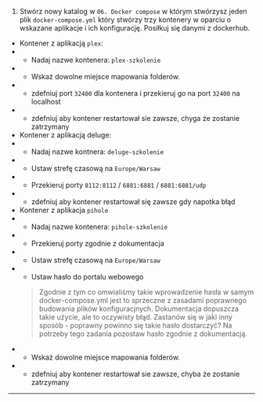 1. Stwórz nowy katalog w `06. Docker compose` w którym stwórzysz jeden plik `docker-compose.yml` który stwórzy trzy kontenery w oparciu o wskazane aplikacje i ich konfigurację. Posiłkuj się danymi z dockerhub. 

- Kontener z aplikacją `plex`:
- -  Nadaj nazwe kontenera: `plex-szkolenie`
- -  Wskaż dowolne miejsce mapowania folderów.
- - zdefniuj port `32400` dla kontenera i przekieruj go na port `32400` na localhost
- - zdefniuj aby kontener restartował sie zawsze, chyga że zostanie zatrzymany
- Kontener z aplikacją deluge:
- - Nadaj nazwe kontnera: `deluge-szkolenie`
- - Ustaw strefę czasową na `Europe/Warsaw`
- - Przekieruj porty `8112:8112` / `6881:6881` / `6881:6881/udp`
- - zdefniuj aby kontener restartował się zawsze gdy napotka błąd
- Kontener z aplikacja `pihole`
- - Nadaj nazwe kontenera: `pihole-szkolenie`
- - Przekieruj porty zgodnie z dokumentacja
- - Ustaw strefę czasową na `Europe/Warsaw`
- - Ustaw hasło do portalu webowego
  > Zgodnie z tym co omwialiśmy takie wprowadzenie hasła w samym docker-compose.yml jest to sprzeczne z zasadami poprawnego budowania plików konfiguracjnych. Dokumentacja dopuszcza takie użycie, ale to oczywisty błąd. Zastanów się w jaki inny sposób - poprawny powinno się takie hasło dostarczyć? Na potrzeby tego zadania pozostaw hasło zgodnie z dokumentacją. 
- - Wskaż dowolne miejsce mapowania folderów.
- - zdefniuj aby kontener restartował sie zawsze, chyba że zostanie zatrzymany

___

